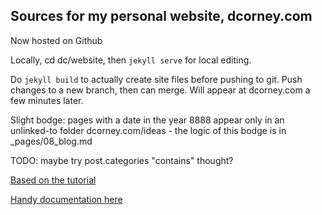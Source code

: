 ## Sources for my personal website, dcorney.com

Now hosted on Github

Locally, cd dc/website, then `jekyll serve` for local editing.

Do `jekyll build` to actually create site files before pushing to git. Push changes to a new branch, then can merge. Will appear at dcorney.com a few minutes later.

Slight bodge: pages with a date in the year 8888 appear only in an unlinked-to folder dcorney.com/ideas - the logic of this bodge is in _pages/08_blog.md

TODO: maybe try post.categories "contains" thought?

[Based on the tutorial](http://taniarascia.com/make-a-static-website-with-jekyll)

[Handy documentation here](https://shopify.dev/docs/themes/liquid/reference/basics/operators)